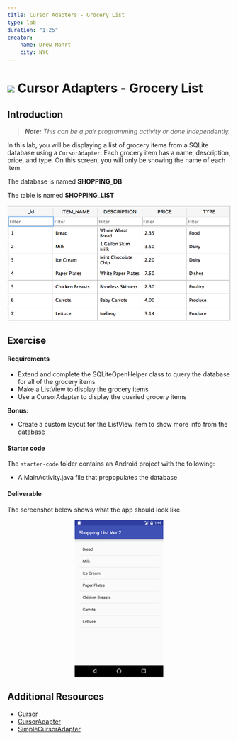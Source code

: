 ```yaml
---
title: Cursor Adapters - Grocery List
type: lab
duration: "1:25"
creator:
    name: Drew Mahrt
    city: NYC
---
```




# ![](https://ga-dash.s3.amazonaws.com/production/assets/logo-9f88ae6c9c3871690e33280fcf557f33.png) Cursor Adapters - Grocery List

## Introduction

> ***Note:*** _This can be a pair programming activity or done independently._

In this lab, you will be displaying a list of grocery items from a SQLite database using a `CursorAdapter`. Each grocery item has a name, description, price, and type. On this screen, you will only be showing the name of each item.

The database is named **SHOPPING_DB**

The table is named **SHOPPING_LIST**

<img src="./screenshots/database.png"/>

## Exercise

#### Requirements

- Extend and complete the SQLiteOpenHelper class to query the database for all of the grocery items
- Make a ListView to display the grocery items
- Use a CursorAdapter to display the queried grocery items

**Bonus:**
- Create a custom layout for the ListView item to show more info from the database

#### Starter code

The `starter-code` folder contains an Android project with the following:

- A MainActivity.java file that prepopulates the database

#### Deliverable

The screenshot below shows what the app should look like.

<p align="center">
  <img src="./screenshots/screen1.png" width="200">
</p>

## Additional Resources

- [Cursor](http://developer.android.com/reference/android/database/Cursor.html)
- [CursorAdapter](http://developer.android.com/reference/android/widget/CursorAdapter.html)
- [SimpleCursorAdapter](http://developer.android.com/reference/android/widget/SimpleCursorAdapter.html)
